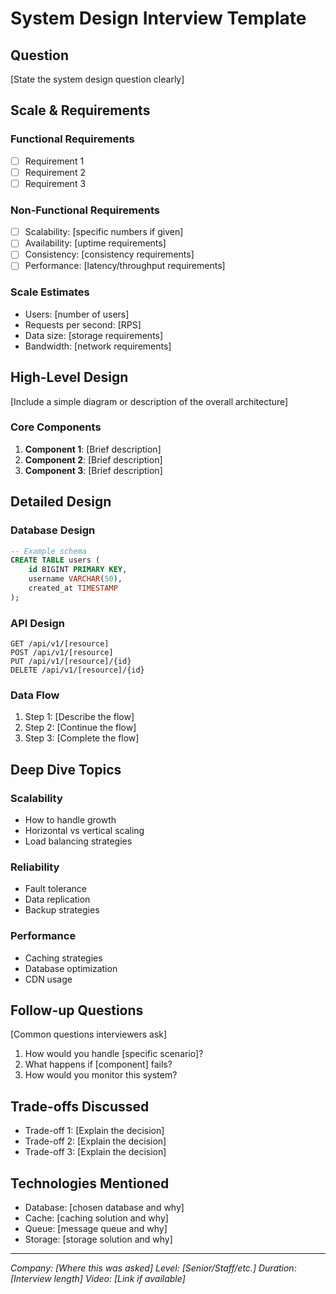 # System Design Interview Template

## Question
[State the system design question clearly]

## Scale & Requirements
### Functional Requirements
- [ ] Requirement 1
- [ ] Requirement 2
- [ ] Requirement 3

### Non-Functional Requirements
- [ ] Scalability: [specific numbers if given]
- [ ] Availability: [uptime requirements]
- [ ] Consistency: [consistency requirements]
- [ ] Performance: [latency/throughput requirements]

### Scale Estimates
- Users: [number of users]
- Requests per second: [RPS]
- Data size: [storage requirements]
- Bandwidth: [network requirements]

## High-Level Design
[Include a simple diagram or description of the overall architecture]

### Core Components
1. **Component 1**: [Brief description]
2. **Component 2**: [Brief description]
3. **Component 3**: [Brief description]

## Detailed Design

### Database Design
```sql
-- Example schema
CREATE TABLE users (
    id BIGINT PRIMARY KEY,
    username VARCHAR(50),
    created_at TIMESTAMP
);
```

### API Design
```
GET /api/v1/[resource]
POST /api/v1/[resource]
PUT /api/v1/[resource]/{id}
DELETE /api/v1/[resource]/{id}
```

### Data Flow
1. Step 1: [Describe the flow]
2. Step 2: [Continue the flow]
3. Step 3: [Complete the flow]

## Deep Dive Topics

### Scalability
- How to handle growth
- Horizontal vs vertical scaling
- Load balancing strategies

### Reliability
- Fault tolerance
- Data replication
- Backup strategies

### Performance
- Caching strategies
- Database optimization
- CDN usage

## Follow-up Questions
[Common questions interviewers ask]
1. How would you handle [specific scenario]?
2. What happens if [component] fails?
3. How would you monitor this system?

## Trade-offs Discussed
- Trade-off 1: [Explain the decision]
- Trade-off 2: [Explain the decision]
- Trade-off 3: [Explain the decision]

## Technologies Mentioned
- Database: [chosen database and why]
- Cache: [caching solution and why]
- Queue: [message queue and why]
- Storage: [storage solution and why]

---
*Company: [Where this was asked]*
*Level: [Senior/Staff/etc.]*
*Duration: [Interview length]*
*Video: [Link if available]*